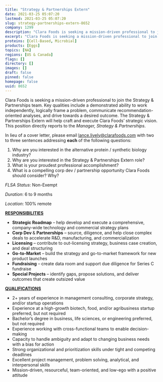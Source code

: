 ```yaml
---
title: "Strategy & Partnerships Extern"
date: 2021-03-25 05:07:20
lastmod: 2021-03-25 05:07:20
slug: strategy-partnerships-extern-8652
company: 1299
description: "Clara Foods is seeking a mission-driven professional to join the Strategy & Partnerships team. Key qualities include a demonstrated ability to work independently, logically frame a problem, communicate recommendation-oriented analyses, and drive towards a desired outcome. The Strategy & Partnerships Extern will help craft and execute Clara Foods’ strategic vision. This position directly reports to the Manager, Strategy & Partnerships."
excerpt: "Clara Foods is seeking a mission-driven professional to join the Strategy & Partnerships team. Key qualities include a demonstrated ability to work independently, logically frame a problem, communicate recommendation-oriented analyses, and drive towards a desired outcome. The Strategy & Partnerships Extern will help craft and execute Clara Foods’ strategic vision. This position directly reports to the Manager, Strategy & Partnerships."
proteins: [Cell-Based, Microbial]
products: [Eggs]
topics: [NA]
regions: [US & Canada]
flags: []
directory: []
images: []
draft: false
pinned: false
homepage: false
uuid: 8652
---
```

<p>Clara Foods is seeking a mission-driven professional to join the Strategy & Partnerships team. Key qualities include a demonstrated ability to work independently, logically frame a problem, communicate recommendation-oriented analyses, and drive towards a desired outcome. The Strategy & Partnerships Extern will help craft and execute Clara Foods’ strategic vision. This position directly reports to the <em>Manager, Strategy & Partnerships</em>.</p>
<p>In lieu of a cover letter, please email <a href="mailto:lance.lively@clarafoods.com">lance.lively@clarafoods.com</a> with two to three sentences addressing <strong>each</strong> of the following questions:</p>
<ol>
<li>Why are you interested in the alternative protein / synthetic biology industry?</li>
<li>Why are you interested in the Strategy & Partnerships Extern role?</li>
<li>What is your proudest professional accomplishment?</li>
<li>What is a compelling corp dev / partnership opportunity Clara Foods should consider? Why?</li>
</ol>
<p><em>FLSA Status</em>: Non-Exempt </p>
<p><em>Duration</em>: 6 to 9 months</p>
<p><em>Location</em>: 100% remote</p>
<p><strong><u>RESPONSIBILITIES </u></strong></p>
<ul>
<li><strong>Strategic Roadmap</strong> – help develop and execute a comprehensive, company-wide technology and commercial strategy plans</li>
<li><strong>Corp Dev </strong>& <strong>Partnerships</strong> – source, diligence, and help close complex deals to accelerate R&D, manufacturing, and commercialization</li>
<li><strong>Licensing</strong> – contribute to out-licensing strategy, business case creation, and deal structuring</li>
<li><strong>Go-to-Market</strong> – build the strategy and go-to-market framework for new product launches</li>
<li><strong>Fundraising</strong> – create data room and support due diligence for Series C fundraise</li>
<li><strong>Special Projects</strong> – identify gaps, propose solutions, and deliver outcomes that create outsized value</li>
</ul>
<p><strong><u>QUALIFICATIONS </u></strong></p>
<ul>
<li>2+ years of experience in management consulting, corporate strategy, and/or startup operations</li>
<li>Experience at a high-growth biotech, food, and/or agribusiness startup preferred, but not required</li>
<li>Bachelor’s degree in business, life sciences, or engineering preferred, but not required</li>
<li>Experience working with cross-functional teams to enable decision-making</li>
<li>Capacity to handle ambiguity and adapt to changing business needs with a bias for action</li>
<li>Strong organizational and prioritization skills under tight and competing deadlines</li>
<li>Excellent project management, problem solving, analytical, and interpersonal skills</li>
<li>Mission-driven, resourceful, team-oriented, and low-ego with a positive attitude</li>
</ul>
